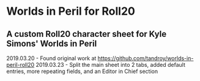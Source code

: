 # Worlds in Peril for Roll20
## A custom Roll20 character sheet for Kyle Simons' Worlds in Peril

2019.03.20 - Found original work at https://github.com/tandroy/worlds-in-peril-roll20
2019.03.23 - Split the main sheet into 2 tabs, added default entries, more repeating fields, and an Editor in Chief section